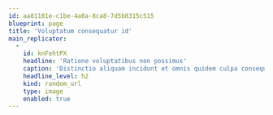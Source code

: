 ```yaml
---
id: aa81181e-c1be-4a8a-8ca8-7d5b8315c515
blueprint: page
title: 'Voluptatum consequatur id'
main_replicator:
  -
    id: knFehtPX
    headline: 'Ratione voluptatibus non possimus'
    caption: 'Distinctio aliquam incidunt et omnis quidem culpa consequatur. Omnis quod repellendus debitis voluptas nobis quae consequuntur modi. Velit esse voluptatem sapiente odit. Placeat eos dolorum ut sapiente sit cum cum.'
    headline_level: h2
    kind: random_url
    type: image
    enabled: true
---
```

